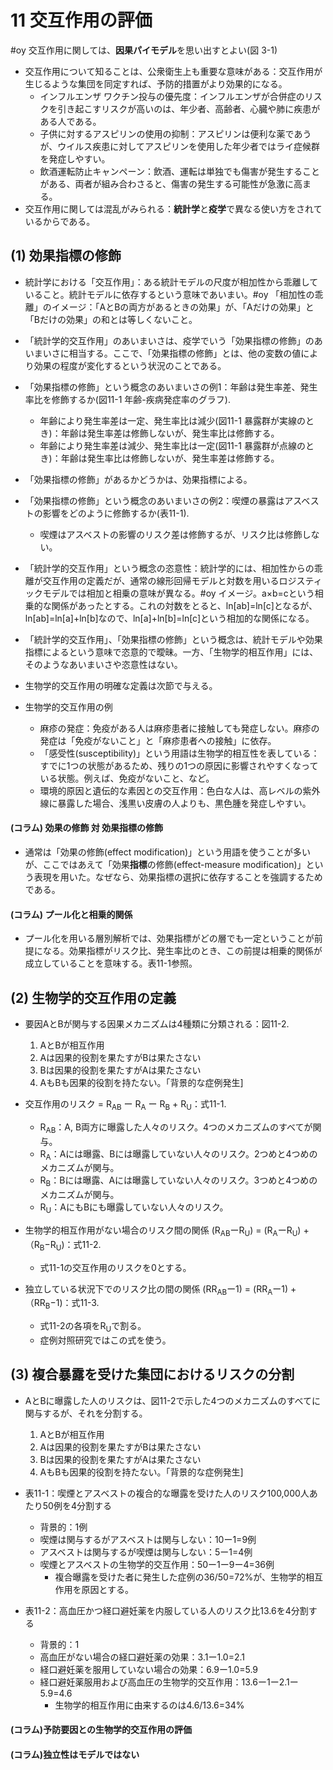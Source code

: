 # 11 交互作用の評価
#oy 交互作用に関しては、**因果パイモデル**を思い出すとよい(図 3-1)
* 交互作用について知ることは、公衆衛生上も重要な意味がある：交互作用が生じるような集団を同定すれば、予防的措置がより効果的になる。
  * インフルエンザ ワクチン投与の優先度：インフルエンザが合併症のリスクを引き起こすリスクが高いのは、年少者、高齢者、心臓や肺に疾患がある人である。
  * 子供に対するアスピリンの使用の抑制：アスピリンは便利な薬であうが、ウイルス疾患に対してアスピリンを使用した年少者ではライ症候群を発症しやすい。
  * 飲酒運転防止キャンペーン：飲酒、運転は単独でも傷害が発生することがある、両者が組み合わさると、傷害の発生する可能性が急激に高まる。
* 交互作用に関しては混乱がみられる：**統計学**と**疫学**で異なる使い方をされているからである。

## (1) 効果指標の修飾 

* 統計学における「交互作用」：ある統計モデルの尺度が相加性から乖離していること。統計モデルに依存するという意味であいまい。#oy 「相加性の乖離」のイメージ：「AとBの両方があるときの効果」が、「Aだけの効果」と「Bだけの効果」の和とは等しくないこと。
* 「統計学的交互作用」のあいまいさは、疫学でいう「効果指標の修飾」のあいまいさに相当する。ここで、「効果指標の修飾」とは、他の変数の値により効果の程度が変化するという状況のことである。

* 「効果指標の修飾」という概念のあいまいさの例1：年齢は発生率差、発生率比を修飾するか(図11-1 年齢-疾病発症率のグラフ).
  * 年齢により発生率差は一定、発生率比は減少(図11-1 暴露群が実線のとき)：年齢は発生率差は修飾しないが、発生率比は修飾する。
  * 年齢により発生率差は減少、発生率比は一定(図11-1 暴露群が点線のとき)：年齢は発生率比は修飾しないが、発生率差は修飾する。

* 「効果指標の修飾」があるかどうかは、効果指標による。

* 「効果指標の修飾」という概念のあいまいさの例2：喫煙の暴露はアスベストの影響をどのように修飾するか(表11-1).
  * 喫煙はアスベストの影響のリスク差は修飾するが、リスク比は修飾しない。

* 「統計学的交互作用」という概念の恣意性：統計学的には、相加性からの乖離が交互作用の定義だが、通常の線形回帰モデルと対数を用いるロジスティックモデルでは相加と相乗の意味が異なる。#oy イメージ。a×b=cという相乗的な関係があったとする。これの対数をとると、ln[ab]=ln[c]となるが、ln[ab]=ln[a]+ln[b]なので、ln[a]+ln[b]=ln[c]という相加的な関係になる。
* 「統計学的交互作用」、「効果指標の修飾」という概念は、統計モデルや効果指標によるという意味で恣意的で曖昧。一方、「生物学的相互作用」には、そのようなあいまいさや恣意性はない。
* 生物学的交互作用の明確な定義は次節で与える。

* 生物学的交互作用の例
  * 麻疹の発症：免疫がある人は麻疹患者に接触しても発症しない。麻疹の発症は「免疫がないこと」と「麻疹患者への接触」に依存。
  * 「感受性(susceptibility)」という用語は生物学的相互性を表している：すでに1つの状態があるため、残りの1つの原因に影響されやすくなっている状態。例えば、免疫がないこと、など。
  * 環境的原因と遺伝的な素因との交互作用：色白な人は、高レベルの紫外線に暴露した場合、浅黒い皮膚の人よりも、黒色腫を発症しやすい。
 
#### (コラム) 効果の修飾 対 効果指標の修飾
* 通常は「効果の修飾(effect modification)」という用語を使うことが多いが、ここではあえて「効果**指標**の修飾(effect-measure modification)」という表現を用いた。なぜなら、効果指標の選択に依存することを強調するためである。

#### (コラム) プール化と相乗的関係
* プール化を用いる層別解析では、効果指標がどの層でも一定ということが前提になる。効果指標がリスク比、発生率比のとき、この前提は相乗的関係が成立していることを意味する。表11-1参照。

## (2) 生物学的交互作用の定義

* 要因AとBが関与する因果メカニズムは4種類に分類される：図11-2.

  1. AとBが相互作用
  2. Aは因果的役割を果たすがBは果たさない
  3. Bは因果的役割を果たすがAは果たさない
  4. AもBも因果的役割を持たない。「背景的な症例発生]
 
* 交互作用のリスク = R<sub>AB</sub> ー R<sub>A</sub> ー R<sub>B</sub> + R<sub>U</sub>：式11-1.

  * R<sub>AB</sub>：A, B両方に曝露した人々のリスク。4つのメカニズムのすべてが関与。
  * R<sub>A</sub>：Aには曝露、Bには曝露していない人々のリスク。2つめと4つめのメカニズムが関与。
  * R<sub>B</sub>：Bには曝露、Aには曝露していない人々のリスク。3つめと4つめのメカニズムが関与。
  * R<sub>U</sub>：AにもBにも曝露していない人々のリスク。

* 生物学的相互作用がない場合のリスク間の関係 (R<sub>AB</sub>ーR<sub>U</sub>) = (R<sub>A</sub>ーR<sub>U</sub>) +（R<sub>B</sub>−R<sub>U</sub>)：式11-2.
  * 式11-1の交互作用のリスクを0とする。

* 独立している状況下でのリスク比の間の関係 (RR<sub>AB</sub>ー1) = (RR<sub>A</sub>ー1) +（RR<sub>B</sub>−1)：式11-3.
  * 式11-2の各項をR<sub>U</sub>で割る。
  * 症例対照研究ではこの式を使う。

## (3) 複合暴露を受けた集団におけるリスクの分割

* AとBに曝露した人のリスクは、図11-2で示した4つのメカニズムのすべてに関与するが、それを分割する。

  1. AとBが相互作用
  2. Aは因果的役割を果たすがBは果たさない
  3. Bは因果的役割を果たすがAは果たさない
  4. AもBも因果的役割を持たない。「背景的な症例発生]

* 表11-1：喫煙とアスベストの複合的な曝露を受けた人のリスク100,000人あたり50例を4分割する
  * 背景的：1例
  * 喫煙は関与するがアスベストは関与しない：10ー1=9例
  * アスベストは関与するが喫煙は関与しない：5ー1=4例
  * 喫煙とアスベストの生物学的交互作用：50ー1ー9ー4=36例
     * 複合曝露を受けた者に発生した症例の36/50=72%が、生物学的相互作用を原因とする。

* 表11-2：高血圧かつ経口避妊薬を内服している人のリスク比13.6を4分割する
  * 背景的：1
  * 高血圧がない場合の経口避妊薬の効果：3.1ー1.0=2.1
  * 経口避妊薬を服用していない場合の効果：6.9ー1.0=5.9
  * 経口避妊薬服用および高血圧の生物学的交互作用：13.6ー1ー2.1ー5.9=4.6
     * 生物学的相互作用に由来するのは4.6/13.6=34%

#### (コラム)予防要因との生物学的交互作用の評価

#### (コラム)独立性はモデルではない
